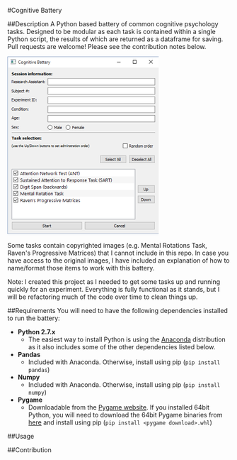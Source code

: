 #Cognitive Battery

##Description
A Python based battery of common cognitive psychology tasks. Designed to be modular as each task is contained within a single Python script, the results of which are returned as a dataframe for saving. Pull requests are welcome! Please see the contribution notes below.

![Battery loading screen](/images/load_screen.png)

Some tasks contain copyrighted images (e.g. Mental Rotations Task, Raven's Progressive Matrices) that I cannot include in this repo. In case you have access to the original images, I have included an explanation of how to name/format those items to work with this battery.

Note: I created this project as I needed to get some tasks up and running quickly for an experiment. Everything is fully functional as it stands, but I will be refactoring much of the code over time to clean things up.

##Requirements
You will need to have the following dependencies installed to run the battery:

* **Python 2.7.x**
  - The easiest way to install Python is using the [Anaconda](https://www.continuum.io/downloads) distribution as it also includes some of the other dependencies listed below.
* **Pandas**
  - Included with Anaconda. Otherwise, install using pip (`pip install pandas`)
* **Numpy**
  - Included with Anaconda. Otherwise, install using pip (`pip install numpy`)
* **Pygame**
  - Downloadable from the [Pygame website](http://www.pygame.org/download.shtml). If you installed 64bit Python, you will need to download the 64bit Pygame binaries from [here](http://www.lfd.uci.edu/~gohlke/pythonlibs/#pygame) and install using pip (`pip install <pygame download>.whl`)

##Usage


##Contribution
